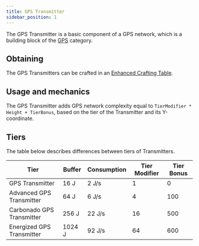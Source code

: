 ```yaml
---
title: GPS Transmitter
sidebar_position: 1
---
```


The GPS Transmitter is a basic component of a GPS network, which is a building block of the [GPS](GPS) category.

## Obtaining

The GPS Transmitters can be crafted in an [Enhanced Crafting Table](Enhanced-Crafting-Table).

## Usage and mechanics

The GPS Transmitter adds GPS network complexity equal to `TierModifier * Height + TierBonus`, based on the tier of the Transmitter and its Y-coordinate.

## Tiers

The table below describes differences between tiers of Transmitters.

| Tier                      | Buffer | Consumption | Tier Modifier | Tier Bonus |
| ------------------------- | ------ | ----------- | ------------- | ---------- |
| GPS Transmitter           | 16 J   | 2 J/s       | 1             | 0          |
| Advanced GPS Transmitter  | 64 J   | 6 J/s       | 4             | 100        |
| Carbonado GPS Transmitter | 256 J  | 22 J/s      | 16            | 500        |
| Energized GPS Transmitter | 1024 J | 92 J/s      | 64            | 600        |

